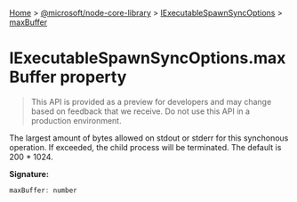 [Home](./index) &gt; [@microsoft/node-core-library](./node-core-library.md) &gt; [IExecutableSpawnSyncOptions](./node-core-library.iexecutablespawnsyncoptions.md) &gt; [maxBuffer](./node-core-library.iexecutablespawnsyncoptions.maxbuffer.md)

# IExecutableSpawnSyncOptions.maxBuffer property

> This API is provided as a preview for developers and may change based on feedback that we receive. Do not use this API in a production environment.

The largest amount of bytes allowed on stdout or stderr for this synchonous operation. If exceeded, the child process will be terminated. The default is 200 \* 1024.

**Signature:**
```javascript
maxBuffer: number
```
